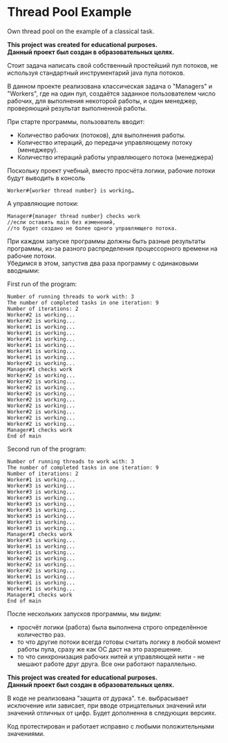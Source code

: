 # Thread Pool Example
Own thread pool on the example of a classical task.
 
**This project was created for educational purposes.**  
**Данный проект был создан в образовательных целях.**  
 
Стоит задача написать свой собственный простейший пул потоков, не используя стандартный инструментарий java пула потоков. 
 
В данном проекте реализована классическая задача о "Managers" и "Workers", где на один пул, создаётся заданное пользователем число рабочих, для выполнения некоторой работы, и один менеджер, проверяющий результат выполненной работы. 
 
При старте программы, пользователь вводит:  
* Количество рабочих (потоков), для выполнения работы.  
* Количество итераций, до передачи управляющему потоку (менеджеру).  
* Количество итераций работы управляющего потока (менеджера)
 
Поскольку проект учебный, вместо просчёта логики, рабочие потоки будут выводить в консоль  

    Worker#{worker thread number} is working…  
      
А управляющие потоки:  

    Manager#{manager thread number} checks work  
    //если оставить main без изменений,  
    //то будет создано не более одного управляющего потока.
      
При каждом запуске программы должны быть разные результаты программы, из-за разного распределения процессорного времени на рабочие потоки.  
Убедимся в этом, запустив два раза программу с одинаковыми вводными:  

First run of the program:  

    Number of running threads to work with: 3
    The number of completed tasks in one iteration: 9
    Number of iterations: 2
    Worker#2 is working...
    Worker#2 is working...
    Worker#1 is working...
    Worker#1 is working...
    Worker#1 is working...
    Worker#1 is working...
    Worker#1 is working...
    Worker#1 is working...
    Worker#2 is working...
    Manager#1 checks work
    Worker#2 is working...
    Worker#2 is working...
    Worker#2 is working...
    Worker#2 is working...
    Worker#2 is working...
    Worker#2 is working...
    Worker#2 is working...
    Worker#2 is working...
    Worker#2 is working...
    Manager#1 checks work
    End of main
    
Second run of the program:

    Number of running threads to work with: 3
    The number of completed tasks in one iteration: 9
    Number of iterations: 2
    Worker#1 is working...
    Worker#3 is working...
    Worker#3 is working...
    Worker#3 is working...
    Worker#3 is working...
    Worker#3 is working...
    Worker#3 is working...
    Worker#3 is working...
    Worker#3 is working...
    Manager#1 checks work
    Worker#3 is working...
    Worker#1 is working...
    Worker#1 is working...
    Worker#2 is working...
    Worker#2 is working...
    Worker#2 is working...
    Worker#1 is working...
    Worker#1 is working...
    Worker#1 is working...
    Manager#1 checks work
    End of main

После нескольких запусков программы, мы видим:
* просчёт логики (работа) была выполнена строго определённое количество раз.
* то что другие потоки всегда готовы считать логику в любой момент работы пула, сразу же как ОС даст на это разрешение.
* то что синхронизация рабочих нитей и управляющей нити - не мешают работе друг друга. Все они работают параллельно.  

**This project was created for educational purposes.**  
**Данный проект был создан в образовательных целях.**  


В коде не реализована "защита от дурака". т.е. выбрасывает исключение или зависает, при вводе отрицательных значений или значений отличных от цифр. Будет дополненна в следующих версиях.

Код протестирован и работает исправно с любыми положительными значениями.



